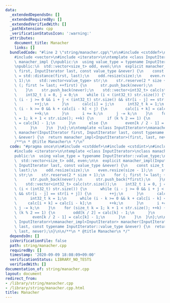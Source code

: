 ```yaml
---
data:
  _extendedDependsOn: []
  _extendedRequiredBy: []
  _extendedVerifiedWith: []
  _pathExtension: cpp
  _verificationStatusIcon: ':warning:'
  attributes:
    document_title: Manacher
    links: []
  bundledCode: "#line 2 \"string/manacher.cpp\"\n\n#include <cstddef>\n#include <cstdint>\n\
    #include <vector>\n#include <iterator>\n\ntemplate <class InputIterator>\nclass\
    \ manacher_impl {\npublic:\n  using value_type = typename InputIterator::value_type;\n\
    \npublic:\n  std::vector<size_t> odd, even;\n\n  explicit manacher_impl(InputIterator\
    \ first, InputIterator last, const value_type &never) {\n    const size_t size\
    \ = std::distance(first, last);\n    odd.resize(size);\n    even.resize(size -\
    \ 1);\n    std::vector<value_type> str;\n    str.reserve(2 * size + 1);\n    for\
    \ (; first != last; ++first) {\n      str.push_back(never);\n      str.push_back(*first);\n\
    \    }\n    str.push_back(never);\n    std::vector<int32_t> calc(str.size());\n\
    \    int32_t i = 0, j = 0;\n    while (i < (int32_t) str.size()) {\n      while\
    \ (i - j >= 0 && i + j < (int32_t) str.size() && str[i - j] == str[i + j]) {\n\
    \        ++j;\n      }\n      calc[i] = j;\n      int32_t k = 1;\n      while\
    \ (i - k >= 0 && k + calc[i - k] < j) {\n        calc[i + k] = calc[i - k];\n\
    \        ++k;\n      }\n      i += k;\n      j -= k;\n    }\n    for (size_t k\
    \ = 1; k + 1 < str.size(); ++k) {\n      if (k % 2 == 1) {\n        odd[k / 2]\
    \ = calc[k] - 1;\n      }\n      else {\n        even[k / 2 - 1] = calc[k] - 1;\n\
    \      }\n    }\n  }\n};\n\ntemplate <class InputIterator>\nmanacher_impl<InputIterator>\
    \ manacher(InputIterator first, InputIterator last, const typename InputIterator::value_type\
    \ &never) {\n  return manacher_impl<InputIterator>(first, last, never);\n}\n\n\
    /**\n * @title Manacher\n */\n"
  code: "#pragma once\n\n#include <cstddef>\n#include <cstdint>\n#include <vector>\n\
    #include <iterator>\n\ntemplate <class InputIterator>\nclass manacher_impl {\n\
    public:\n  using value_type = typename InputIterator::value_type;\n\npublic:\n\
    \  std::vector<size_t> odd, even;\n\n  explicit manacher_impl(InputIterator first,\
    \ InputIterator last, const value_type &never) {\n    const size_t size = std::distance(first,\
    \ last);\n    odd.resize(size);\n    even.resize(size - 1);\n    std::vector<value_type>\
    \ str;\n    str.reserve(2 * size + 1);\n    for (; first != last; ++first) {\n\
    \      str.push_back(never);\n      str.push_back(*first);\n    }\n    str.push_back(never);\n\
    \    std::vector<int32_t> calc(str.size());\n    int32_t i = 0, j = 0;\n    while\
    \ (i < (int32_t) str.size()) {\n      while (i - j >= 0 && i + j < (int32_t) str.size()\
    \ && str[i - j] == str[i + j]) {\n        ++j;\n      }\n      calc[i] = j;\n\
    \      int32_t k = 1;\n      while (i - k >= 0 && k + calc[i - k] < j) {\n   \
    \     calc[i + k] = calc[i - k];\n        ++k;\n      }\n      i += k;\n     \
    \ j -= k;\n    }\n    for (size_t k = 1; k + 1 < str.size(); ++k) {\n      if\
    \ (k % 2 == 1) {\n        odd[k / 2] = calc[k] - 1;\n      }\n      else {\n \
    \       even[k / 2 - 1] = calc[k] - 1;\n      }\n    }\n  }\n};\n\ntemplate <class\
    \ InputIterator>\nmanacher_impl<InputIterator> manacher(InputIterator first, InputIterator\
    \ last, const typename InputIterator::value_type &never) {\n  return manacher_impl<InputIterator>(first,\
    \ last, never);\n}\n\n/**\n * @title Manacher\n */"
  dependsOn: []
  isVerificationFile: false
  path: string/manacher.cpp
  requiredBy: []
  timestamp: '2020-09-09 18:08:09+09:00'
  verificationStatus: LIBRARY_NO_TESTS
  verifiedWith: []
documentation_of: string/manacher.cpp
layout: document
redirect_from:
- /library/string/manacher.cpp
- /library/string/manacher.cpp.html
title: Manacher
---
```

